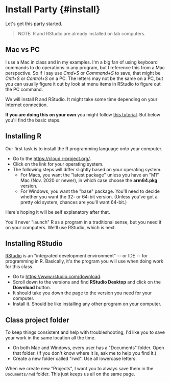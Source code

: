 # Install Party {#install}

Let's get this party started.

> NOTE: R and RStudio are already installed on lab computers.

## Mac vs PC

I use a Mac in class and in my examples. I'm a big fan of using keyboard commands to do operations in any program, but I reference this from a Mac perspective. So if I say use *Cmd+S* or *Command+S* to save, that might be *Cntl+S* or *Control+S* on a PC. The letters may not be the same on a PC, but you can usually figure it out by look at menu items in RStudio to figure out the PC command.

We will install R and RStudio. It might take some time depending on your Internet connection.

**If you are doing this on your own** you might follow [this tutorial](https://learnr-examples.shinyapps.io/ex-setup-r/). But below you'll find the basic steps.

## Installing R

Our first task is to install the R programming language onto your computer. 

- Go to the <https://cloud.r-project.org/>.
- Click on the link for your operating system.
- The following steps will differ slightly based on your operating system.
    + For Macs, you want the "latest package" unless you have an "M1" Mac (Nov. 2020 or newer), in which case choose the **arm64.pkg** version.
    + For Windows, you want the "base" package. You'll need to decide whether you want the 32- or 64-bit version. (Unless you've got a pretty old system, chances are you'll want 64-bit.)

Here's hoping it will be self explanatory after that.

You'll never "launch" R as a program in a traditional sense, but you need it on your computers. We'll use RStudio, which is next.

## Installing RStudio

[RStudio](https://www.rstudio.com/) is an "integrated development environment" -- or IDE -- for programming in R. Basically, it's the program you will use when doing work for this class.

- Go to <https://www.rstudio.com/download>.
- Scroll down to the versions and find **RStudio Desktop** and click on the **Download** button.
- It should take you down the page to the version you need for your computer.
- Install it. Should be like installing any other program on your computer.

## Class project folder

To keep things consistent and help with troubleshooting, I'd like you to save your work in the same location all the time.

- On both Mac and Windows, every user has a "Documents" folder. Open that folder. (If you don't know where it is, ask me to help you find it.)
- Create a new folder called "rwd". Use all lowercase letters.

When we create new "Projects", I want you to always save them in the `Documents/rwd` folder. This just keeps us all on the same page.

